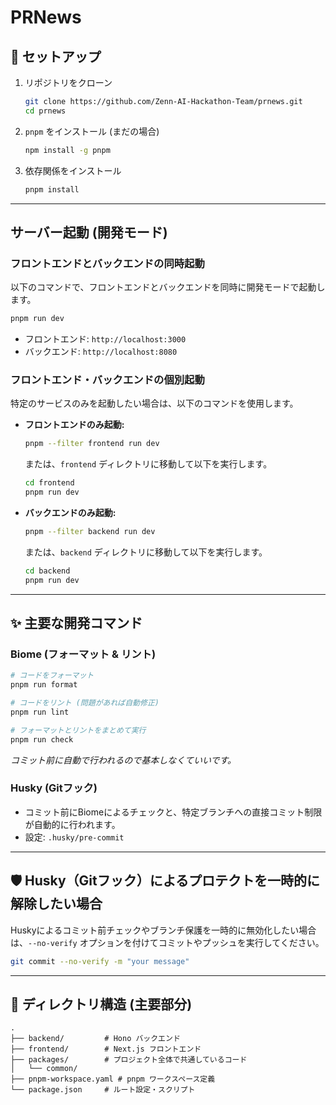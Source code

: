# PRNews

## 🚀 セットアップ

1.  リポジトリをクローン
    ```bash
    git clone https://github.com/Zenn-AI-Hackathon-Team/prnews.git
    cd prnews
    ```
2.  `pnpm` をインストール (まだの場合)
    ```bash
    npm install -g pnpm
    ```
3.  依存関係をインストール
    ```bash
    pnpm install
    ```

---

## サーバー起動 (開発モード)

### フロントエンドとバックエンドの同時起動

以下のコマンドで、フロントエンドとバックエンドを同時に開発モードで起動します。

```bash
pnpm run dev
```

* フロントエンド: `http://localhost:3000`
* バックエンド: `http://localhost:8080`

### フロントエンド・バックエンドの個別起動

特定のサービスのみを起動したい場合は、以下のコマンドを使用します。

* **フロントエンドのみ起動:**
    ```bash
    pnpm --filter frontend run dev
    ```
    または、`frontend` ディレクトリに移動して以下を実行します。
    ```bash
    cd frontend
    pnpm run dev
    ```

* **バックエンドのみ起動:**
    ```bash
    pnpm --filter backend run dev
    ```
    または、`backend` ディレクトリに移動して以下を実行します。
    ```bash
    cd backend
    pnpm run dev
    ```

---

## ✨ 主要な開発コマンド

### Biome (フォーマット & リント)

```bash
# コードをフォーマット
pnpm run format

# コードをリント (問題があれば自動修正)
pnpm run lint

# フォーマットとリントをまとめて実行
pnpm run check
```
*コミット前に自動で行われるので基本しなくていいです。*

### Husky (Gitフック)

* コミット前にBiomeによるチェックと、特定ブランチへの直接コミット制限が自動的に行われます。
* 設定: `.husky/pre-commit`

---

## 🛡️ Husky（Gitフック）によるプロテクトを一時的に解除したい場合

Huskyによるコミット前チェックやブランチ保護を一時的に無効化したい場合は、`--no-verify` オプションを付けてコミットやプッシュを実行してください。

```bash
git commit --no-verify -m "your message"
```

---

## 📁 ディレクトリ構造 (主要部分)

```
.
├── backend/         # Hono バックエンド
├── frontend/        # Next.js フロントエンド
├── packages/        # プロジェクト全体で共通しているコード
│   └── common/
├── pnpm-workspace.yaml # pnpm ワークスペース定義
└── package.json     # ルート設定・スクリプト
```
